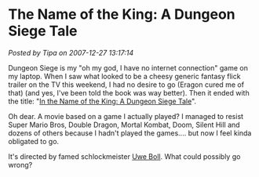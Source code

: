 # The Name of the King: A Dungeon Siege Tale

*Posted by Tipa on 2007-12-27 13:17:14*

Dungeon Siege is my "oh my god, I have no internet connection" game on my laptop. When I saw what looked to be a cheesy generic fantasy flick trailer on the TV this weekend, I had no desire to go (Eragon cured me of that) (and yes, I've been told the book was way better). Then it ended with the title: "[In the Name of the King: A Dungeon Siege Tale](http://www.imdb.com/title/tt0460780/)".

Oh dear. A movie based on a game I actually played? I managed to resist Super Mario Bros, Double Dragon, Mortal Kombat, Doom, Silent Hill and dozens of others because I hadn't played the games.... but now I feel kinda obligated to go.

It's directed by famed schlockmeister [Uwe Boll](http://en.wikipedia.org/wiki/Uwe_boll). What could possibly go wrong?

